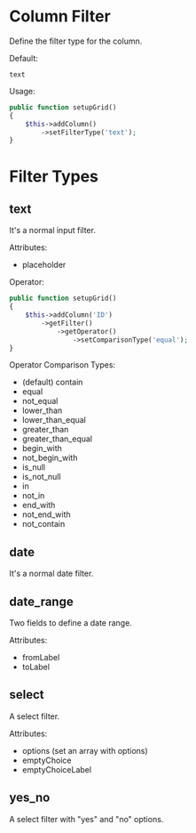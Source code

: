 Column Filter
===

Define the filter type for the column.

Default:

```
text
```

Usage:

```php
public function setupGrid()
{
	$this->addColumn()
		->setFilterType('text');
}
```


Filter Types
===

text
------------

It's a normal input filter.

Attributes:

* placeholder

Operator:

```php
public function setupGrid()
{
	$this->addColumn('ID')
        ->getFilter()
            ->getOperator()
                ->setComparisonType('equal');
}
```

Operator Comparison Types:

* (default) contain
* equal
* not_equal
* lower_than
* lower_than_equal
* greater_than
* greater_than_equal
* begin_with
* not_begin_with
* is_null
* is_not_null
* in
* not_in
* end_with
* not_end_with
* not_contain

date
------------

It's a normal date filter.

date_range
------------

Two fields to define a date range.

Attributes:

* fromLabel
* toLabel

select
------------

A select filter.

Attributes:

* options (set an array with options)
* emptyChoice
* emptyChoiceLabel

yes_no
------------

A select filter with "yes" and "no" options.

